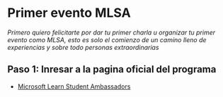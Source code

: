 # Primer evento MLSA
*Primero quiero felicitarte por dar tu primer charla u organizar tu primer evento como MLSA, esto es solo el comienzo de un camino lleno de experiencias y sobre todo personas extraordinarias*
## Paso 1: Inresar a la pagina oficial del programa 
- [Microsoft Learn Student Ambassadors](https://studentambassadors.microsoft.com/)
